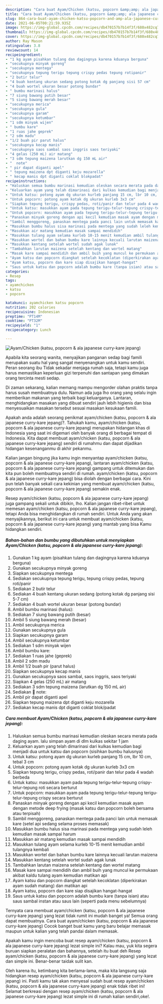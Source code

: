 ```yaml
---
description: "Cara buat Ayam/Chicken (katsu, popcorn &amp;amp; ala japanese curry-kare jepang) yang nikmat dan Mudah Dibuat"
title: "Cara buat Ayam/Chicken (katsu, popcorn &amp;amp; ala japanese curry-kare jepang) yang nikmat dan Mudah Dibuat"
slug: 864-cara-buat-ayam-chicken-katsu-popcorn-and-amp-ala-japanese-curry-kare-jepang-yang-nikmat-dan-mudah-dibuat
date: 2021-06-05T00:21:59.935Z
image: https://img-global.cpcdn.com/recipes/db470157b7b14f3f/680x482cq70/ayamchicken-katsu-popcorn-ala-japanese-curry-kare-jepang-foto-resep-utama.jpg
thumbnail: https://img-global.cpcdn.com/recipes/db470157b7b14f3f/680x482cq70/ayamchicken-katsu-popcorn-ala-japanese-curry-kare-jepang-foto-resep-utama.jpg
cover: https://img-global.cpcdn.com/recipes/db470157b7b14f3f/680x482cq70/ayamchicken-katsu-popcorn-ala-japanese-curry-kare-jepang-foto-resep-utama.jpg
author: Ray Mason
ratingvalue: 3.8
reviewcount: 14
recipeingredient:
- "1 kg ayam pisahkan tulang dan dagingnya karena kduanya berguna"
- "secukupnya minyak goreng"
- "secukupnya mentega"
- "secukupnya tepung terigu tepung crispy pedas tepung rotipanir"
- "2 butir telur"
- "4 buah kentang ukuran sedang potong kotak dg panjang sisi 57 cm"
- "4 buah wortel ukuran besar potong bundar"
- " bumbu marinasi halus"
- "7 siung bawang putih besar"
- "5 siung bawang merah besar"
- "secukupnya merica"
- "secukupnya gula"
- "secukupnya garam"
- "secukupnya ketumbar"
- "1 sdm minyak wijen"
- " bumbu kare"
- "1 ruas jahe geprek"
- "2 sdm madu"
- "1/2 buah pir parut halus"
- "secukupnya kecap manis"
- "secukupnya saos sambal saos inggris saos teriyaki"
- "4 gelas (250 mL) air matang"
- "3 sdm tepung maizena larutkan dg 150 mL air"
- "  note"
- " pir dapat diganti apel"
- " tepung maizena dpt diganti keju mozarella"
- " kecap manis dpt diganti coklat blokpadat"
recipeinstructions:
- "Haluskan semua bumbu marinasi kemudian oleskan secara merata pada daging ayam. lalu simpan ayam di dlm kulkas sekitar 1 jam"
- "Keluarkan ayam yang telah dimarinasi dari kulkas kemudian bagi menjadi dua untuk katsu dan popcorn (sisihkan bumbu halusnya)"
- "Untuk katsu: potong ayam dg ukuran kurleb panjang 15 cm, lbr 10 cm, tebal 3 cm"
- "Untuk popcorn: potong ayam kotak dg ukuran kurleb 3x3 cm"
- "Siapkan tepung terigu, crispy pedas, roti/panir dan telur pada 4 wadah berbeda"
- "Untuk katsu: masukkan ayam pada tepung terigu-telur-tepung crispy-telur-tepung roti secara berturut"
- "Untuk popcorn: masukkan ayam pada tepung terigu-telur-tepung terigu-telur-tepung crispy secara berturut"
- "Panaskan minyak goreng dengan api kecil kemudian masak ayam dengan metode deep frying (masak katsu dan popcorn boleh bersama atau terpisah)"
- "Sambil menggoreng, panaskan mentega pada panci lain untuk memasak kare (setel api sedang selama proses memasak)"
- "Masukkan bumbu halus sisa marinasi pada mentega yang sudah leleh kemudian masak sampai harum"
- "Masukkan air matang kemudian masak sampai mendidih"
- "Masukkan tulang ayam selama kurleb 10-15 menit kemudian ambil tulangnya kembali"
- "Masukkan wortel dan bahan bumbu kare lainnya kecuali larutan maizena"
- "Masukkan kentang setelah wortel sudah agak lunak"
- "Tambahkan larutan maizena setelah kentang dan wortel matang"
- "Masak kare sampai mendidih dan ambil buih yang muncul ke permukaan akibat kaldu tulang ayam kemudian matikan api"
- "Ayam katsu dan popcorn diangkat setelah kecoklatan (diperkirakan ayam sudah matang) dan matikan api"
- "Ayam katsu, popcorn dan kare siap disajikan hangat-hangat"
- "Saus untuk katsu dan popcorn adalah bumbu kare (tanpa isian) atau saus sambal instan atau saus lain (seperti pada menu sebelumnya)"
categories:
- Resep
tags:
- ayamchicken
- katsu
- popcorn

katakunci: ayamchicken katsu popcorn 
nutrition: 202 calories
recipecuisine: Indonesian
preptime: "PT14M"
cooktime: "PT32M"
recipeyield: "1"
recipecategory: Lunch

---
```



![Ayam/Chicken (katsu, popcorn &amp; ala japanese curry-kare jepang)](https://img-global.cpcdn.com/recipes/db470157b7b14f3f/680x482cq70/ayamchicken-katsu-popcorn-ala-japanese-curry-kare-jepang-foto-resep-utama.jpg)

Apabila kita seorang wanita, menyajikan panganan sedap bagi famili merupakan suatu hal yang sangat menyenangkan untuk kamu sendiri. Peran seorang ibu Tidak sekadar menjaga rumah saja, tetapi kamu juga harus memastikan keperluan gizi terpenuhi dan santapan yang dimakan orang tercinta mesti sedap.

Di zaman  sekarang, kalian memang mampu mengorder olahan praktis tanpa harus susah membuatnya dulu. Namun ada juga lho orang yang selalu ingin memberikan makanan yang terbaik bagi keluarganya. Lantaran, menghidangkan masakan yang dibuat sendiri jauh lebih higienis dan bisa menyesuaikan masakan tersebut sesuai masakan kesukaan famili. 



Apakah anda adalah seorang penikmat ayam/chicken (katsu, popcorn &amp; ala japanese curry-kare jepang)?. Tahukah kamu, ayam/chicken (katsu, popcorn &amp; ala japanese curry-kare jepang) merupakan hidangan khas di Indonesia yang saat ini digemari oleh banyak orang di berbagai tempat di Indonesia. Kita dapat membuat ayam/chicken (katsu, popcorn &amp; ala japanese curry-kare jepang) sendiri di rumahmu dan dapat dijadikan hidangan kesenanganmu di akhir pekanmu.

Kalian jangan bingung jika kamu ingin menyantap ayam/chicken (katsu, popcorn &amp; ala japanese curry-kare jepang), lantaran ayam/chicken (katsu, popcorn &amp; ala japanese curry-kare jepang) gampang untuk ditemukan dan kita pun boleh membuatnya sendiri di rumah. ayam/chicken (katsu, popcorn &amp; ala japanese curry-kare jepang) bisa diolah dengan berbagai cara. Kini pun telah banyak sekali cara kekinian yang membuat ayam/chicken (katsu, popcorn &amp; ala japanese curry-kare jepang) semakin enak.

Resep ayam/chicken (katsu, popcorn &amp; ala japanese curry-kare jepang) juga gampang sekali untuk dibikin, lho. Kalian jangan ribet-ribet untuk memesan ayam/chicken (katsu, popcorn &amp; ala japanese curry-kare jepang), tetapi Anda bisa menghidangkan di rumah sendiri. Untuk Anda yang akan menyajikannya, berikut ini cara untuk membuat ayam/chicken (katsu, popcorn &amp; ala japanese curry-kare jepang) yang mantab yang bisa Kamu hidangkan sendiri.

<!--inarticleads1-->

##### Bahan-bahan dan bumbu yang dibutuhkan untuk menyiapkan Ayam/Chicken (katsu, popcorn &amp; ala japanese curry-kare jepang):

1. Gunakan 1 kg ayam (pisahkan tulang dan dagingnya karena kduanya berguna)
1. Gunakan secukupnya minyak goreng
1. Siapkan secukupnya mentega
1. Sediakan secukupnya tepung terigu, tepung crispy pedas, tepung roti/panir
1. Sediakan 2 butir telur
1. Sediakan 4 buah kentang ukuran sedang (potong kotak dg panjang sisi 5-7 cm)
1. Sediakan 4 buah wortel ukuran besar (potong bundar)
1. Ambil  bumbu marinasi (halus):
1. Sediakan 7 siung bawang putih (besar)
1. Ambil 5 siung bawang merah (besar)
1. Ambil secukupnya merica
1. Gunakan secukupnya gula
1. Siapkan secukupnya garam
1. Ambil secukupnya ketumbar
1. Sediakan 1 sdm minyak wijen
1. Ambil  bumbu kare:
1. Sediakan 1 ruas jahe (geprek)
1. Ambil 2 sdm madu
1. Ambil 1/2 buah pir (parut halus)
1. Siapkan secukupnya kecap manis
1. Gunakan secukupnya saos sambal, saos inggris, saos teriyaki
1. Siapkan 4 gelas (250 mL) air matang
1. Sediakan 3 sdm tepung maizena (larutkan dg 150 mL air)
1. Sediakan  📝 note:
1. Ambil  pir dapat diganti apel
1. Siapkan  tepung maizena dpt diganti keju mozarella
1. Sediakan  kecap manis dpt diganti coklat blok/padat




<!--inarticleads2-->

##### Cara membuat Ayam/Chicken (katsu, popcorn &amp; ala japanese curry-kare jepang):

1. Haluskan semua bumbu marinasi kemudian oleskan secara merata pada daging ayam. lalu simpan ayam di dlm kulkas sekitar 1 jam
1. Keluarkan ayam yang telah dimarinasi dari kulkas kemudian bagi menjadi dua untuk katsu dan popcorn (sisihkan bumbu halusnya)
1. Untuk katsu: potong ayam dg ukuran kurleb panjang 15 cm, lbr 10 cm, tebal 3 cm
1. Untuk popcorn: potong ayam kotak dg ukuran kurleb 3x3 cm
1. Siapkan tepung terigu, crispy pedas, roti/panir dan telur pada 4 wadah berbeda
1. Untuk katsu: masukkan ayam pada tepung terigu-telur-tepung crispy-telur-tepung roti secara berturut
1. Untuk popcorn: masukkan ayam pada tepung terigu-telur-tepung terigu-telur-tepung crispy secara berturut
1. Panaskan minyak goreng dengan api kecil kemudian masak ayam dengan metode deep frying (masak katsu dan popcorn boleh bersama atau terpisah)
1. Sambil menggoreng, panaskan mentega pada panci lain untuk memasak kare (setel api sedang selama proses memasak)
1. Masukkan bumbu halus sisa marinasi pada mentega yang sudah leleh kemudian masak sampai harum
1. Masukkan air matang kemudian masak sampai mendidih
1. Masukkan tulang ayam selama kurleb 10-15 menit kemudian ambil tulangnya kembali
1. Masukkan wortel dan bahan bumbu kare lainnya kecuali larutan maizena
1. Masukkan kentang setelah wortel sudah agak lunak
1. Tambahkan larutan maizena setelah kentang dan wortel matang
1. Masak kare sampai mendidih dan ambil buih yang muncul ke permukaan akibat kaldu tulang ayam kemudian matikan api
1. Ayam katsu dan popcorn diangkat setelah kecoklatan (diperkirakan ayam sudah matang) dan matikan api
1. Ayam katsu, popcorn dan kare siap disajikan hangat-hangat
1. Saus untuk katsu dan popcorn adalah bumbu kare (tanpa isian) atau saus sambal instan atau saus lain (seperti pada menu sebelumnya)




Ternyata cara membuat ayam/chicken (katsu, popcorn &amp; ala japanese curry-kare jepang) yang lezat tidak rumit ini mudah banget ya! Semua orang dapat membuatnya. Cara buat ayam/chicken (katsu, popcorn &amp; ala japanese curry-kare jepang) Cocok banget buat kamu yang baru belajar memasak maupun untuk kalian yang telah pandai dalam memasak.

Apakah kamu ingin mencoba buat resep ayam/chicken (katsu, popcorn &amp; ala japanese curry-kare jepang) lezat simple ini? Kalau mau, yuk kita segera buruan siapkan peralatan dan bahannya, setelah itu buat deh Resep ayam/chicken (katsu, popcorn &amp; ala japanese curry-kare jepang) yang lezat dan simple ini. Benar-benar taidak sulit kan. 

Oleh karena itu, ketimbang kita berlama-lama, maka kita langsung saja hidangkan resep ayam/chicken (katsu, popcorn &amp; ala japanese curry-kare jepang) ini. Pasti kamu tak akan menyesal sudah buat resep ayam/chicken (katsu, popcorn &amp; ala japanese curry-kare jepang) enak tidak ribet ini! Selamat berkreasi dengan resep ayam/chicken (katsu, popcorn &amp; ala japanese curry-kare jepang) lezat simple ini di rumah kalian sendiri,oke!.

